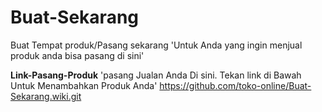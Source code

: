 # Buat-Sekarang
Buat Tempat produk/Pasang sekarang 
'Untuk Anda yang ingin menjual produk anda bisa pasang di sini'

**Link-Pasang-Produk**
'pasang Jualan Anda Di sini. Tekan link di Bawah Untuk Menambahkan Produk Anda'
https://github.com/toko-online/Buat-Sekarang.wiki.git
